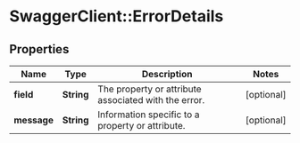 # SwaggerClient::ErrorDetails

## Properties
Name | Type | Description | Notes
------------ | ------------- | ------------- | -------------
**field** | **String** | The property or attribute associated with the error. | [optional] 
**message** | **String** | Information specific to a property or attribute. | [optional] 



